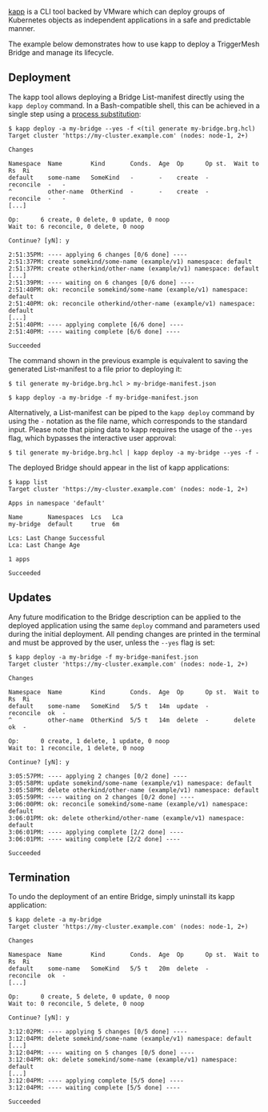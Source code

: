 [kapp](https://carvel.dev/kapp/docs/latest/) is a CLI tool backed by VMware which can deploy groups of Kubernetes objects as independent applications in a safe and predictable manner.

The example below demonstrates how to use kapp to deploy a TriggerMesh Bridge and manage its lifecycle.

## Deployment

The kapp tool allows deploying a Bridge List-manifest directly using the `kapp deploy` command. In a Bash-compatible shell, this can be achieved in a single step using a [process substitution](https://tldp.org/LDP/abs/html/process-sub.html):

```console
$ kapp deploy -a my-bridge --yes -f <(til generate my-bridge.brg.hcl)
Target cluster 'https://my-cluster.example.com' (nodes: node-1, 2+)

Changes

Namespace  Name        Kind       Conds.  Age  Op      Op st.  Wait to    Rs  Ri
default    some-name   SomeKind   -       -    create  -       reconcile  -   -
^          other-name  OtherKind  -       -    create  -       reconcile  -   -
[...]

Op:      6 create, 0 delete, 0 update, 0 noop
Wait to: 6 reconcile, 0 delete, 0 noop

Continue? [yN]: y

2:51:35PM: ---- applying 6 changes [0/6 done] ----
2:51:37PM: create somekind/some-name (example/v1) namespace: default
2:51:37PM: create otherkind/other-name (example/v1) namespace: default
[...]
2:51:39PM: ---- waiting on 6 changes [0/6 done] ----
2:51:40PM: ok: reconcile somekind/some-name (example/v1) namespace: default
2:51:40PM: ok: reconcile otherkind/other-name (example/v1) namespace: default
[...]
2:51:40PM: ---- applying complete [6/6 done] ----
2:51:40PM: ---- waiting complete [6/6 done] ----

Succeeded
```

The command shown in the previous example is equivalent to saving the generated List-manifest to a file prior to deploying it:

```console
$ til generate my-bridge.brg.hcl > my-bridge-manifest.json
```
```console
$ kapp deploy -a my-bridge -f my-bridge-manifest.json
```

Alternatively, a List-manifest can be piped to the `kapp deploy` command by using the `-` notation as the file name, which corresponds to the standard input. Please note that piping data to kapp requires the usage of the `--yes` flag, which bypasses the interactive user approval:

```console
$ til generate my-bridge.brg.hcl | kapp deploy -a my-bridge --yes -f -
```

The deployed Bridge should appear in the list of kapp applications:

```console
$ kapp list
Target cluster 'https://my-cluster.example.com' (nodes: node-1, 2+)

Apps in namespace 'default'

Name       Namespaces  Lcs   Lca
my-bridge  default     true  6m

Lcs: Last Change Successful
Lca: Last Change Age

1 apps

Succeeded
```

## Updates

Any future modification to the Bridge description can be applied to the deployed application using the same `deploy` command and parameters used during the initial deployment. All pending changes are printed in the terminal and must be approved by the user, unless the `--yes` flag is set:

```console
$ kapp deploy -a my-bridge -f my-bridge-manifest.json
Target cluster 'https://my-cluster.example.com' (nodes: node-1, 2+)

Changes

Namespace  Name        Kind       Conds.  Age  Op      Op st.  Wait to    Rs  Ri
default    some-name   SomeKind   5/5 t   14m  update  -       reconcile  ok  -
^          other-name  OtherKind  5/5 t   14m  delete  -       delete     ok  -

Op:      0 create, 1 delete, 1 update, 0 noop
Wait to: 1 reconcile, 1 delete, 0 noop

Continue? [yN]: y

3:05:57PM: ---- applying 2 changes [0/2 done] ----
3:05:58PM: update somekind/some-name (example/v1) namespace: default
3:05:58PM: delete otherkind/other-name (example/v1) namespace: default
3:05:59PM: ---- waiting on 2 changes [0/2 done] ----
3:06:00PM: ok: reconcile somekind/some-name (example/v1) namespace: default
3:06:01PM: ok: delete otherkind/other-name (example/v1) namespace: default
3:06:01PM: ---- applying complete [2/2 done] ----
3:06:01PM: ---- waiting complete [2/2 done] ----

Succeeded
```

## Termination

To undo the deployment of an entire Bridge, simply uninstall its kapp application:

```console
$ kapp delete -a my-bridge
Target cluster 'https://my-cluster.example.com' (nodes: node-1, 2+)

Changes

Namespace  Name        Kind       Conds.  Age  Op      Op st.  Wait to    Rs  Ri
default    some-name   SomeKind   5/5 t   20m  delete  -       reconcile  ok  -
[...]

Op:      0 create, 5 delete, 0 update, 0 noop
Wait to: 0 reconcile, 5 delete, 0 noop

Continue? [yN]: y

3:12:02PM: ---- applying 5 changes [0/5 done] ----
3:12:04PM: delete somekind/some-name (example/v1) namespace: default
[...]
3:12:04PM: ---- waiting on 5 changes [0/5 done] ----
3:12:04PM: ok: delete somekind/some-name (example/v1) namespace: default
[...]
3:12:04PM: ---- applying complete [5/5 done] ----
3:12:04PM: ---- waiting complete [5/5 done] ----

Succeeded
```
